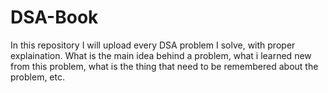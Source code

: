 # DSA-Book
In this repository I will upload every DSA problem I solve, with proper explaination.
What is the main idea behind a problem, what i learned new from this problem, what is the thing that need to be remembered about the problem, etc.

